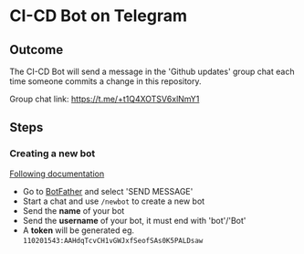 # CI-CD Bot on Telegram

## Outcome
The CI-CD Bot will send a message in the 'Github updates' group chat each time someone commits a change in this repository.

Group chat link: https://t.me/+t1Q4XOTSV6xlNmY1

## Steps

### Creating a new bot
[Following documentation](https://core.telegram.org/bots#6-botfather)

* Go to [BotFather](https://t.me/botfather) and select 'SEND MESSAGE'
* Start a chat and use `/newbot` to create a new bot
* Send the **name** of your bot
* Send the **username** of your bot, it must end with 'bot'/'Bot'
* A **token** will be generated eg. `110201543:AAHdqTcvCH1vGWJxfSeofSAs0K5PALDsaw`
